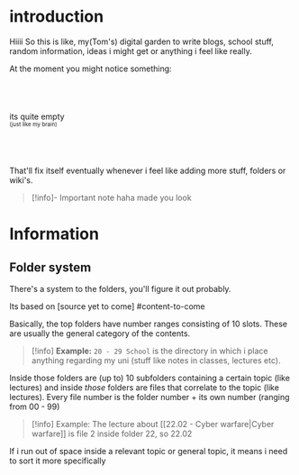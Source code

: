 # introduction
Hiiii
So this is like, my(Tom's) digital garden to write blogs, school stuff, random information, ideas i might get or anything i feel like really.

At the moment you might notice something:
<br>
<br>
<br>
<br>
<br>
its quite empty<br>
<sup><sup>(just like my brain)</sup></sup>
<br>
<br>
<br>
<br>
<br>
That'll fix itself eventually whenever i feel like adding more stuff, folders or wiki's.

>[!info]- Important note
>haha made you look

# Information

## Folder system
There's a system to the folders, you'll figure it out probably.

Its based on [source yet to come] #content-to-come

Basically, the top folders have number ranges consisting of 10 slots. These are usually the general category of the contents.
>[!info] **Example:**
>``20 - 29 School`` is the directory in which i place anything regarding my uni (stuff like notes in classes, lectures etc). 

Inside those folders are (up to) 10 subfolders containing a certain topic (like lectures) and inside *those* folders are files that correlate to the topic (like lectures).
 Every file number is the folder number + its own number (ranging from 00 - 99) 
>[!info] Example:
> The lecture about [[22.02 - Cyber warfare|Cyber warfare]] is file 2 inside folder 22, so 22.02

If i run out of space inside a relevant topic or general topic, it means i need to sort it more specifically